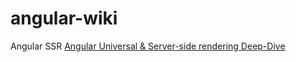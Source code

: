 # angular-wiki

Angular SSR
[Angular Universal & Server-side rendering Deep-Dive](https://medium.com/@MarkPieszak/angular-universal-server-side-rendering-deep-dive-dc442a6be7b7)